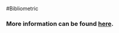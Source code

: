 #Bibliometric

### More information can be found [here](http://www.xuguang.info/bibliometric/). ###
